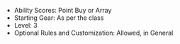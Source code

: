 * Ability Scores: Point Buy or Array
* Starting Gear: As per the class
* Level: 3
* Optional Rules and Customization: Allowed, in General
